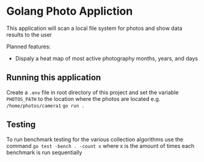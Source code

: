 # Golang Photo Appliction
This application will scan a local file system for photos and show data results to the user

Planned features:
- Dispaly a heat map of most active photography months, years, and days

## Running this application
Create a `.env` file in root directory of this project and set the variable `PHOTOS_PATH` to the location where the photos are located e.g. `/home/photos/camera1`
`go run .`

## Testing
To run benchmark testing for the various collection algorithms use the command `go test -bench . -count x` where x is the amount of times each benchmark is run sequentially